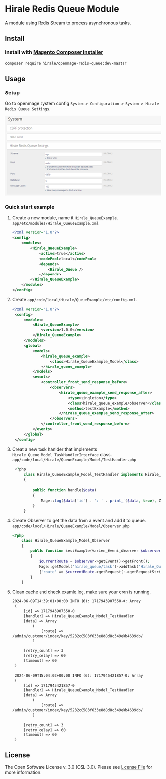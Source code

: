 # Hirale Redis Queue Module

A module using Redis Stream to process asynchronous tasks.


## Install

### Install with [Magento Composer Installer](https://github.com/Cotya/magento-composer-installer)

```bash
composer require hirale/openmage-redis-queue:dev-master
```

## Usage

### Setup

Go to openmage system config `System > Configuration > System > Hirale Redis Queue Settings`. 

![System > Configuration > System > Hirale Redis Queue Settings](image.png)

### Quick start example

1. Create a new module, name it `Hirale_QueueExample`.
   `app/etc/modules/Hirale_QueueExample.xml`
   ``` xml
   <?xml version="1.0"?>
   <config>
       <modules>
           <Hirale_QueueExample>
               <active>true</active>
               <codePool>local</codePool>
               <depends>
                   <Hirale_Queue />
               </depends>
           </Hirale_QueueExample>
       </modules>
   </config>
   ```
2. Create `app/code/local/Hirale/QueueExample/etc/config.xml`.
   ```xml
   <?xml version="1.0"?>
    <config>
        <modules>
            <Hirale_QueueExample>
                <version>1.0.0</version>
            </Hirale_QueueExample>
        </modules>
        <global>
            <models>
                <hirale_queue_example>
                    <class>Hirale_QueueExample_Model</class>
                </hirale_queue_example>
            </models>
            <events>
                <controller_front_send_response_before>
                    <observers>
                        <hirale_queue_example_send_response_after>
                            <type>singleton</type>
                            <class>hirale_queue_example/observer</class>
                            <method>testExample</method>
                        </hirale_queue_example_send_response_after>
                    </observers>
                </controller_front_send_response_before>
            </events>
        </global>
    </config>
    ```
3. Creat a new task hanlder that implements `Hirale_Queue_Model_TaskHandlerInterface` class.
   `app/code/local/Hirale/QueueExample/Model/TestHandler.php`
   ```php
    <?php
        class Hirale_QueueExample_Model_TestHandler implements Hirale_Queue_Model_TaskHandlerInterface
        {

            public function handle($data)
            {
                Mage::log($data['id'] . ': ' . print_r($data, true), Zend_Log::INFO, 'example.log');
            }
        }
    ```

4. Create Observer to get the data from a event and add it to queue.
    `app/code/local/Hirale/QueueExample/Model/Observer.php`
    ```php
    <?php
        class Hirale_QueueExample_Model_Observer
        {
            public function testExample(Varien_Event_Observer $observer)
            {
                $currentRoute = $observer->getEvent()->getFront();
                Mage::getModel('hirale_queue/task')->addTask('Hirale_QueueExample_Model_TestHandler',
                ['route' => $currentRoute->getRequest()->getRequestString()]);
            }
        }
    ```
5. Clean cache and check examle.log, make sure your cron is running.
   ``` log
   2024-06-09T14:39:01+00:00 INFO (6): 1717943907550-0: Array
    (
        [id] => 1717943907550-0
        [handler] => Hirale_QueueExample_Model_TestHandler
        [data] => Array
            (
                [route] => /admin/customer/index/key/5232c0583f633e8d8d8c349ebb4639db/
            )

        [retry_count] => 3
        [retry_delay] => 60
        [timeout] => 60
    )

    2024-06-09T15:04:02+00:00 INFO (6): 1717945421857-0: Array
    (
        [id] => 1717945421857-0
        [handler] => Hirale_QueueExample_Model_TestHandler
        [data] => Array
            (
                [route] => /admin/customer/index/key/5232c0583f633e8d8d8c349ebb4639db/
            )

        [retry_count] => 3
        [retry_delay] => 60
        [timeout] => 60
    )
    ```

## License

The Open Software License v. 3.0 (OSL-3.0). Please see [License File](LICENSE.md) for more information.
